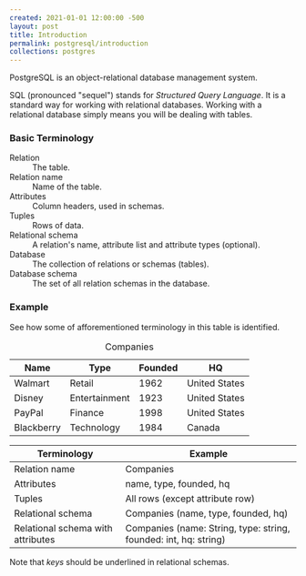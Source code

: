 ```yaml
---
created: 2021-01-01 12:00:00 -500
layout: post
title: Introduction
permalink: postgresql/introduction
collections: postgres
---
```


<!-- <img src="https://upload.wikimedia.org/wikipedia/commons/thumb/2/29/Postgresql_elephant.svg/1200px-Postgresql_elephant.svg.png"
    alt="postgres sql logo"    
    style="height: 200px;"> -->

PostgreSQL is an object-relational database management system. 

SQL (pronounced "sequel") stands for *Structured Query Language*.
It is a standard way for working with relational databases.
Working with a relational database simply means you will be dealing with tables.

### Basic Terminology
<dl>
    <dt>Relation</dt>
    <dd>The table.</dd>
    <dt>Relation name</dt>
    <dd>Name of the table.</dd>
    <dt>Attributes</dt>
    <dd>Column headers, used in schemas.</dd>
    <dt>Tuples</dt>
    <dd>Rows of data.</dd>
    <dt>Relational schema</dt>
    <dd>A relation's name, attribute list and attribute types (optional).</dd>
    <dt>Database</dt>
    <dd>The collection of relations or schemas (tables).</dd>
    <dt>Database schema</dt>
    <dd>The set of all relation schemas in the database.</dd>
</dl>

### Example

See how some of afforementioned terminology in this table is identified.

<table>
    <caption>Companies</caption>
    <thead>
        <tr>
            <th>Name</th>
            <th>Type</th>
            <th>Founded</th>
            <th>HQ</th>
        </tr>
    </thead>
    <tbody>
        <tr>
            <td>Walmart</td>
            <td>Retail</td>
            <td>1962</td>
            <td>United States</td>
        </tr>
        <tr>
            <td>Disney</td>
            <td>Entertainment</td>
            <td>1923</td>
            <td>United States</td>
        </tr>
        <tr>
            <td>PayPal</td>
            <td>Finance</td>
            <td>1998</td>
            <td>United States</td>
        </tr>
        <tr>
            <td>Blackberry</td>
            <td>Technology</td>
            <td>1984</td>
            <td>Canada</td>
        </tr>
    </tbody>
</table>

<table>
    <thead>
        <tr>
            <th>Terminology</th>
            <th>Example</th>
        </tr>
    </thead>
    <tbody>
        <tr>
            <td>Relation name</td>
            <td>Companies</td>
        </tr>
        <tr>
            <td>Attributes</td>
            <td>name, type, founded, hq</td>
        </tr>
        <tr>
            <td>Tuples</td>
            <td>All rows (except attribute row)</td>
        </tr>
        <tr>
            <td>Relational schema</td>
            <td>Companies (name, type, founded, hq)</td>
        </tr>
        <tr>
            <td>Relational schema with attributes</td>
            <td>Companies (name: String, type: string, founded: int, hq: string)</td>
        </tr>
    </tbody>
</table>

Note that *keys* should be underlined in relational schemas.


